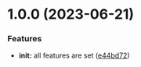 # 1.0.0 (2023-06-21)

### Features

- **init:** all features are set
  ([e44bd72](https://github.com/ventsislavnikolov/react-boilerplate/commit/e44bd72c5d65688238eedd76d09f8ed5bd2b2b75))
